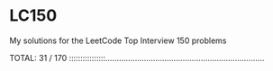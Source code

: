 # LC150
My solutions for the LeetCode Top Interview 150 problems

TOTAL:
31 / 170
::::::::::::::::......................................................................
